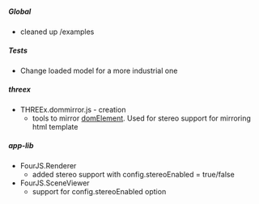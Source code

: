 ##### Global
- cleaned up /examples

##### Tests
- Change loaded model for a more industrial one

##### threex

- THREEx.dommirror.js - creation
  - tools to mirror [domElement](https://developer.mozilla.org/en-US/docs/Web/API/Element). Used for stereo support for mirroring html template

##### app-lib

- FourJS.Renderer
  - added stereo support with config.stereoEnabled = true/false
- FourJS.SceneViewer
  - support for config.stereoEnabled option

